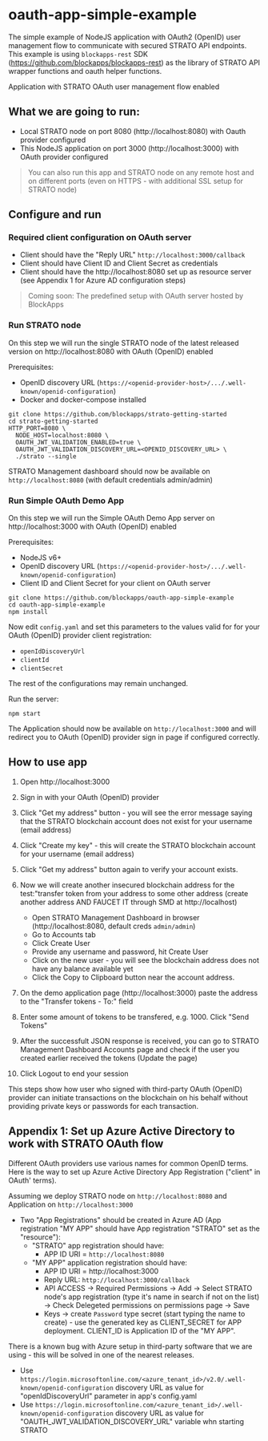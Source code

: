 # oauth-app-simple-example
The simple example of NodeJS application with OAuth2 (OpenID) user management flow to communicate with secured STRATO API endpoints. 
This example is using `blockapps-rest` SDK (https://github.com/blockapps/blockapps-rest) as the library of STRATO API wrapper functions and oauth helper functions.

Application with STRATO OAuth user management flow enabled

## What we are going to run:
 - Local STRATO node on port 8080 (http://localhost:8080) with Oauth provider configured
 - This NodeJS application on port 3000 (http://localhost:3000) with OAuth provider configured

> You can also run this app and STRATO node on any remote host and on different ports (even on HTTPS - with additional SSL setup for STRATO node)

## Configure and run

### Required client configuration on OAuth server
 - Client should have the "Reply URL" `http://localhost:3000/callback`
 - Client should have Client ID and Client Secret as credentials
 - Client should have the http://localhost:8080 set up as resource server (see Appendix 1 for Azure AD configuration steps)
 
> Coming soon: The predefined setup with OAuth server hosted by BlockApps
 
### Run STRATO node

On this step we will run the single STRATO node of the latest released version on http://localhost:8080 with OAuth (OpenID) enabled

Prerequisites:
  - OpenID discovery URL (`https://<openid-provider-host>/.../.well-known/openid-configuration`)
  - Docker and docker-compose installed

```
git clone https://github.com/blockapps/strato-getting-started
cd strato-getting-started
HTTP_PORT=8080 \
  NODE_HOST=localhost:8080 \
  OAUTH_JWT_VALIDATION_ENABLED=true \
  OAUTH_JWT_VALIDATION_DISCOVERY_URL=<OPENID_DISCOVERY_URL> \
  ./strato --single
```

STRATO Management dashboard should now be available on `http://localhost:8080` (with default credentials admin/admin)


### Run Simple OAuth Demo App

On this step we will run the Simple OAuth Demo App server on http://localhost:3000 with OAuth (OpenID) enabled

Prerequisites:
  - NodeJS v6+
  - OpenID discovery URL (`https://<openid-provider-host>/.../.well-known/openid-configuration`)
  - Client ID and Client Secret for your client on OAuth server
  
```
git clone https://github.com/blockapps/oauth-app-simple-example
cd oauth-app-simple-example
npm install
```
Now edit `config.yaml` and set this parameters to the values valid for for your OAuth (OpenID) provider client registration:
 - `openIdDiscoveryUrl`
 - `clientId`
 - `clientSecret`
 
The rest of the configurations may remain unchanged.

Run the server:
```
npm start
```

The Application should now be available on `http://localhost:3000` and will redirect you to OAuth (OpenID) provider sign in page if configured correctly.

## How to use app
1. Open http://localhost:3000
2. Sign in with your OAuth (OpenID) provider
3. Click "Get my address" button - you will see the error message saying that the STRATO blockchain account does not exist for your username (email address)
4. Click "Create my key" - this will create the STRATO blockchain account for your username (email address)
5. Click "Get my address" button again to verify your account exists.
6. Now we will create another insecured blockchain address for the test:"transfer token from your address to some other address (create another address AND FAUCET IT through SMD at http://localhost)
  
    - Open STRATO Management Dashboard in browser (http://localhost:8080, default creds `admin/admin`)
    - Go to Accounts tab
    - Click Create User
    - Provide any username and password, hit Create User
    - Click on the new user - you will see the blockchain address does not have any balance available yet
    - Click the Copy to Clipboard button near the account address.
    
7. On the demo application page (http://localhost:3000) paste the address to the "Transfer tokens - To:" field
8. Enter some amount of tokens to be transfered, e.g. 1000. Click "Send Tokens"
9. After the successfult JSON response is received, you can go to STRATO Management Dashboard Accounts page and check if the user you created earlier received the tokens (Update the page)
10. Click Logout to end your session

This steps show how user who signed with third-party OAuth (OpenID) provider can initiate transactions on the blockchain on his behalf without providing private keys or passwords for each transaction.

## Appendix 1: Set up Azure Active Directory to work with STRATO OAuth flow

Different OAuth providers use various names for common OpenID terms. 
Here is the way to set up Azure Active Directory App Registration ("client" in OAuth' terms).

Assuming we deploy STRATO node on `http://localhost:8080` and Application on `http://localhost:3000`
- Two "App Registrations" should be created in Azure AD (App registration "MY APP" should have App registration "STRATO" set as the "resource"):
  - "STRATO" app registration should have:
    - APP ID URI = `http://localhost:8080`
  - "MY APP" application registration should have:
    - APP ID URI = http://localhost:3000
    - Reply URL: `http://localhost:3000/callback`
    - API ACCESS -> Required Permissions -> Add -> Select STRATO node's app registration (type it's name in search if not on the list) -> Check Delegeted permissions on permissions page -> Save
    - Keys -> create `Password` type secret (start typing the name to create) - use the generated key as CLIENT_SECRET for APP deployment. CLIENT_ID is Application ID of the "MY APP".

There is a known bug with Azure setup in third-party software that we are using - this will be solved in one of the nearest releases.
 - Use `https://login.microsoftonline.com/<azure_tenant_id>/v2.0/.well-known/openid-configuration` discovery URL as value for "openIdDiscoveryUrl" parameter in app's config.yaml
 - Use `https://login.microsoftonline.com/<azure_tenant_id>/.well-known/openid-configuration` discovery URL as value for "OAUTH_JWT_VALIDATION_DISCOVERY_URL" variable whn starting STRATO

